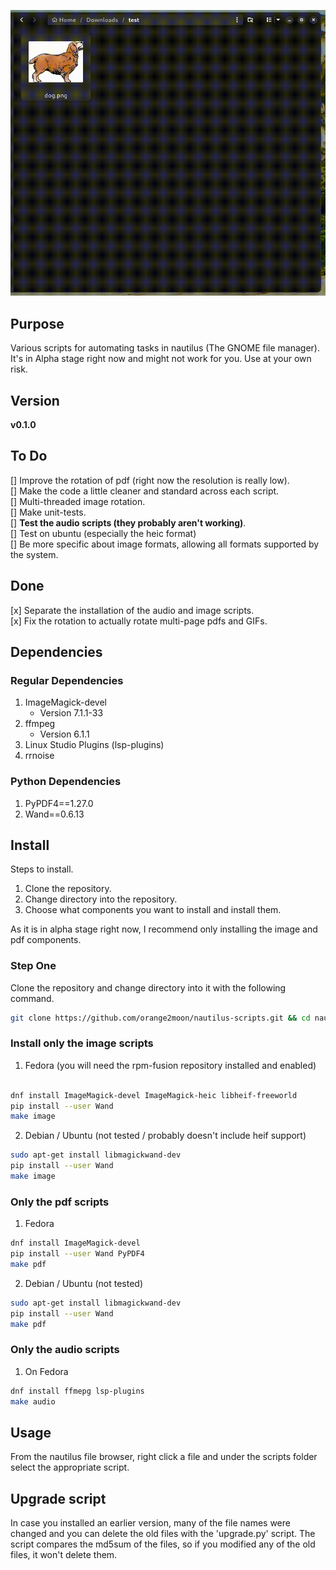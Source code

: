 ![" "](https://github.com/orange2moon/nautilus-scripts/blob/main/images_example.gif?raw=true)

## Purpose

Various scripts for automating tasks in nautilus (The GNOME file manager). It's in Alpha stage right now and might not work for you. Use at your own risk.

## Version

__v0.1.0__  

## To Do

[] Improve the rotation of pdf (right now the resolution is really low).  
[] Make the code a little cleaner and standard across each script.  
[] Multi-threaded image rotation.  
[] Make unit-tests.  
[] __Test the audio scripts (they probably aren't working)__.  
[] Test on ubuntu (especially the heic format)  
[] Be more specific about image formats, allowing all formats supported by the system.  

## Done

[x] Separate the installation of the audio and image scripts.  
[x] Fix the rotation to actually rotate multi-page pdfs and GIFs.  

## Dependencies

### Regular Dependencies

1. ImageMagick-devel 
    - Version 7.1.1-33
1. ffmpeg
    - Version 6.1.1
1. Linux Studio Plugins (lsp-plugins)
1. rrnoise
	
### Python Dependencies

1. PyPDF4==1.27.0
2. Wand==0.6.13

## Install

Steps to install.  
1. Clone the repository.  
2. Change directory into the repository.  
3. Choose what components you want to install and install them.  

As it is in alpha stage right now, I recommend only installing the image and pdf components.  

### Step One

Clone the repository and change directory into it with the following command.
```bash
git clone https://github.com/orange2moon/nautilus-scripts.git && cd nautilus-scripts
```


### Install only the image scripts

1. Fedora (you will need the rpm-fusion repository installed and enabled)
```bash

dnf install ImageMagick-devel ImageMagick-heic libheif-freeworld
pip install --user Wand
make image
```

2.  Debian / Ubuntu (not tested / probably doesn't include heif support)
```bash
sudo apt-get install libmagickwand-dev
pip install --user Wand
make image
```

### Only the pdf scripts 

1.  Fedora
```bash
dnf install ImageMagick-devel
pip install --user Wand PyPDF4
make pdf
```

2. Debian / Ubuntu (not tested)
```bash
sudo apt-get install libmagickwand-dev
pip install --user Wand
make pdf
```

### Only the audio scripts

1. On Fedora

```bash
dnf install ffmepg lsp-plugins
make audio
```

	
## Usage

From the nautilus file browser, right click a file and under the scripts folder select the appropriate script. 

## Upgrade script

In case you installed an earlier version, many of the file names were changed and you can delete the old files with the 'upgrade.py' script. The script compares the md5sum of the files, so if you modified any of the old files, it won't delete them.

